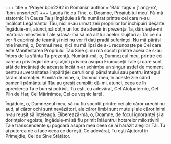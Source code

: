 +++
title = 'Prayer bpn2292 in România'
author = 'Báb'
tags = ['lang-ro', 'bpn-unsorted']
+++
Lauda fie cu Tine, o, Doamne, Preaiubitul
meu! Fă-mă statornic în Cauza Ta şi îngăduie să fiu numărat printre cei care n-au încălcat Legământul Tău, nici n-au urmat zeii propriilor lor închipuiri deşarte. Îngăduie-mi, atunci, să obţin un loc de adevăr în prezenţa Ta, dăruieşte-mi mărturia milostivirii Tale şi lasă-mă să mă alătur acelor slujitori ai Tăi ce nu vor fi cuprinşi de teamă şi nici nu vor fi daţi pradă suferinţei. Nu mă părăsi mie însumi, o, Domnul meu, nici nu mă lipsi de a-L recunoaşte pe Cel care este Manifestarea Propriului Tău Sine şi nu mă socoti printre aceia ce s-au întors de la sfânta Ta prezenţă. Numără-mă, o, Dumnezeul meu, printre cei care au privilegiul de a-şi aţinti privirea asupra Frumuseţii Tale şi care sunt atât de încântaţi de aceasta încât n-ar schimba un singur astfel de moment pentru suveranitatea împărăţiei cerurilor şi pământului sau pentru întregul tărâm al creaţiei. Ai milă de mine, o, Domnul meu, în aceste zile când oamenii pământului Tău au greşit cumplit; dă-mi, atunci, ceea ce în aprecierea Ta e bun şi potrivit. Tu eşti, cu adevărat, Cel Atotputernic, Cel Plin de Har, Cel Mărinimos, Cel ce veşnic Iartă.

Îngăduie, o, Dumnezeul meu, să nu fiu socotit printre cei ale căror urechi nu aud, ai căror ochi sunt nevăzători, ale căror limbi sunt mute şi ale căror inimi n-au reuşit să înţeleagă. Eliberează-mă, o, Doamne, de focul ignoranţei şi al dorinţelor egoiste, îngăduie-mi să fiu primit înlăuntrul hotarelor milostivirii Tale transcendente şi pogoară asupra mea ceea ce ai hărăzit aleşilor Tăi. Tu ai puterea de a face ceea ce doreşti. Ce adevărat, Tu eşti Ajutorul în Primejdie, Cel de Sine Stătător.
